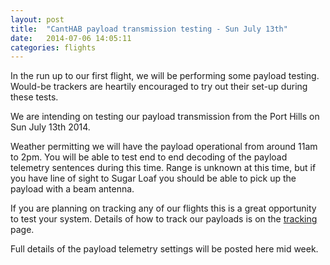 ```yaml
---
layout: post
title:  "CantHAB payload transmission testing - Sun July 13th"
date:   2014-07-06 14:05:11
categories: flights
---
```


In the run up to our first flight, we will be performing some payload
testing.  Would-be trackers are heartily encouraged to try out their set-up
during these tests.

We are intending on testing our payload transmission from the Port Hills
on Sun July 13th 2014.

Weather permitting we will have the payload operational from around 11am to
2pm.  You will be able to test end to end decoding of the payload telemetry
sentences during this time.  Range is unknown at this time, but if you have
line of sight to Sugar Loaf you should be able to pick up the payload with
a beam antenna.

If you are planning on tracking any of our flights
this is a great opportunity to test your system.  Details of how to track
our payloads is on the [tracking](/tracking/) page.

Full details of the payload telemetry settings will be posted here mid week.
